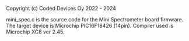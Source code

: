 Copyright (c) Coded Devices Oy 2022 - 2024

mini_spec.c is the source code for the Mini Spectrometer board firmware.
The target device is Microchip PIC16F18426 (14pin).
Compiler used is Microchip XC8 ver 2.45.

